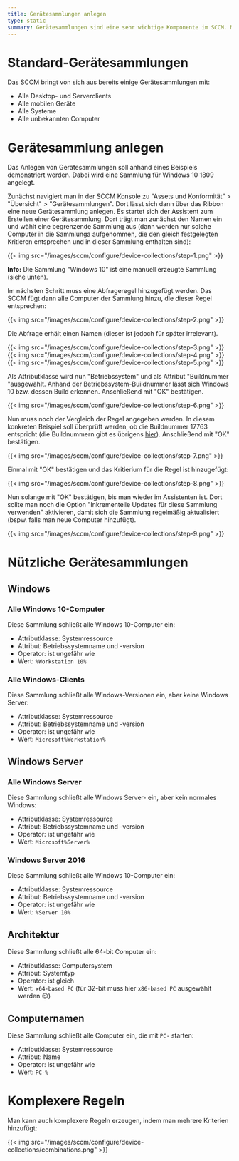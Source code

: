 ```yaml
---
title: Gerätesammlungen anlegen
type: static
summary: Gerätesammlungen sind eine sehr wichtige Komponente im SCCM. Mithilfe von Gerätesammlungen können später Anwendungen, Updates und Co gezielt an bestimmte Computer verteilt werden.
---
```


# Standard-Gerätesammlungen

Das SCCM bringt von sich aus bereits einige Gerätesammlungen mit:

* Alle Desktop- und Serverclients
* Alle mobilen Geräte
* Alle Systeme
* Alle unbekannten Computer

# Gerätesammlung anlegen

Das Anlegen von Gerätesammlungen soll anhand eines Beispiels demonstriert werden. Dabei wird eine Sammlung für Windows 10 1809 angelegt.

Zunächst navigiert man in der SCCM Konsole zu "Assets und Konformität" > "Übersicht" > "Gerätesammlungen". Dort lässt sich dann über das Ribbon eine neue Gerätesammlung anlegen. Es startet sich der Assistent zum Erstellen einer Gerätesammlung. Dort trägt man zunächst den Namen ein und wählt eine begrenzende Sammlung aus (dann werden nur solche Computer in die Sammlunga aufgenommen, die den gleich festgelegten Kritieren entsprechen und in dieser Sammlung enthalten sind):

{{< img src="/images/sccm/configure/device-collections/step-1.png" >}}

**Info:** Die Sammlung "Windows 10" ist eine manuell erzeugte Sammlung (siehe unten).

Im nächsten Schritt muss eine Abfrageregel hinzugefügt werden. Das SCCM fügt dann alle Computer der Sammlung hinzu, die dieser Regel entsprechen:

{{< img src="/images/sccm/configure/device-collections/step-2.png" >}}

Die Abfrage erhält einen Namen (dieser ist jedoch für später irrelevant).

{{< img src="/images/sccm/configure/device-collections/step-3.png" >}}
{{< img src="/images/sccm/configure/device-collections/step-4.png" >}}
{{< img src="/images/sccm/configure/device-collections/step-5.png" >}}

Als Attributklasse wird nun "Betriebssystem" und als Attribut "Buildnummer "ausgewählt. Anhand der Betriebssystem-Buildnummer lässt sich Windows 10 bzw. dessen Build erkennen. Anschließend mit "OK" bestätigen.

{{< img src="/images/sccm/configure/device-collections/step-6.png" >}}

Nun muss noch der Vergleich der Regel angegeben werden. In diesem konkreten Beispiel soll überprüft werden, ob die Buildnummer 17763 entspricht (die Buildnummern gibt es übrigens [hier](https://docs.microsoft.com/en-us/windows/windows-10/release-information)). Anschließend mit "OK" bestätigen.

{{< img src="/images/sccm/configure/device-collections/step-7.png" >}}

Einmal mit "OK" bestätigen und das Kritierium für die Regel ist hinzugefügt:

{{< img src="/images/sccm/configure/device-collections/step-8.png" >}}

Nun solange mit "OK" bestätigen, bis man wieder im Assistenten ist. Dort sollte man noch die Option "Inkrementelle Updates für diese Sammlung verwenden" aktivieren, damit sich die Sammlung regelmäßig aktualisiert (bspw. falls man neue Computer hinzufügt).

{{< img src="/images/sccm/configure/device-collections/step-9.png" >}}

# Nützliche Gerätesammlungen

## Windows

### Alle Windows 10-Computer

Diese Sammlung schließt alle Windows 10-Computer ein:

* Attributklasse: Systemressource 
* Attribut: Betriebssystemname und -version
* Operator: ist ungefähr wie
* Wert: `%Workstation 10%`

### Alle Windows-Clients

Diese Sammlung schließt alle Windows-Versionen ein, aber keine Windows Server:

* Attributklasse: Systemressource 
* Attribut: Betriebssystemname und -version
* Operator: ist ungefähr wie
* Wert: `Microsoft%Workstation%`

## Windows Server

### Alle Windows Server

Diese Sammlung schließt alle Windows Server- ein, aber kein normales Windows:

* Attributklasse: Systemressource 
* Attribut: Betriebssystemname und -version
* Operator: ist ungefähr wie
* Wert: `Microsoft%Server%`

### Windows Server 2016

Diese Sammlung schließt alle Windows 10-Computer ein:

* Attributklasse: Systemressource 
* Attribut: Betriebssystemname und -version
* Operator: ist ungefähr wie
* Wert: `%Server 10%`

## Architektur

Diese Sammlung schließt alle 64-bit Computer ein:

* Attributklasse: Computersystem 
* Attribut: Systemtyp
* Operator: ist gleich
* Wert: `x64-based PC` (für 32-bit muss hier `x86-based PC` ausgewählt werden :wink:)

## Computernamen

Diese Sammlung schließt alle Computer ein, die mit `PC-` starten:

* Attributklasse: Systemressource 
* Attribut: Name
* Operator: ist ungefähr wie
* Wert: `PC-%`

# Komplexere Regeln

Man kann auch komplexere Regeln erzeugen, indem man mehrere Kriterien hinzufügt: 

{{< img src="/images/sccm/configure/device-collections/combinations.png" >}}

